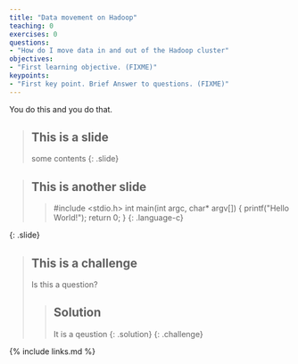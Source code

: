 ```yaml
---
title: "Data movement on Hadoop"
teaching: 0
exercises: 0
questions:
- "How do I move data in and out of the Hadoop cluster"
objectives:
- "First learning objective. (FIXME)"
keypoints:
- "First key point. Brief Answer to questions. (FIXME)"
---
```


You do this and you do that. 

> ## This is a slide
> some contents
{: .slide}

> ## This is another slide
>
> > #include <stdio.h>
> > int main(int argc, char* argv[]) {
> >   printf("Hello World!");
> >   return 0;
> > }
> {: .language-c}
>
{: .slide}

> ## This is a challenge
> Is this a question?
> 
> > ## Solution
> > It is a qeustion
> {: .solution}
{: .challenge}

{% include links.md %}
